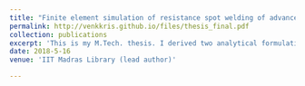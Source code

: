 ```yaml
---
title: "Finite element simulation of resistance spot welding of advanced high strength steels"
permalink: http://venkkris.github.io/files/thesis_final.pdf
collection: publications
excerpt: 'This is my M.Tech. thesis. I derived two analytical formulations to model the interfacial electrical resistance between metal sheets and incorporated the formulations in a multiphysics finite element simulation of resistance spot welding. Download my thesis [here.](http://venkkris.github.io/files/thesis_final.pdf)'
date: 2018-5-16
venue: 'IIT Madras Library (lead author)'

---
```


